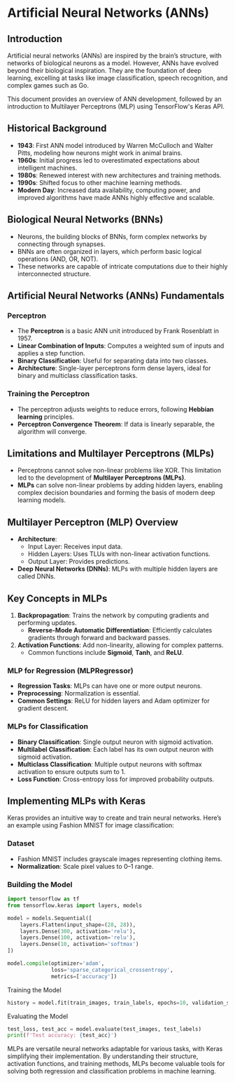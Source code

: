 # Artificial Neural Networks (ANNs)

## Introduction
Artificial neural networks (ANNs) are inspired by the brain’s structure, with networks of biological neurons as a model. However, ANNs have evolved beyond their biological inspiration. They are the foundation of deep learning, excelling at tasks like image classification, speech recognition, and complex games such as Go.

This document provides an overview of ANN development, followed by an introduction to Multilayer Perceptrons (MLP) using TensorFlow's Keras API.

## Historical Background
- **1943**: First ANN model introduced by Warren McCulloch and Walter Pitts, modeling how neurons might work in animal brains.
- **1960s**: Initial progress led to overestimated expectations about intelligent machines.
- **1980s**: Renewed interest with new architectures and training methods.
- **1990s**: Shifted focus to other machine learning methods.
- **Modern Day**: Increased data availability, computing power, and improved algorithms have made ANNs highly effective and scalable.

## Biological Neural Networks (BNNs)
- Neurons, the building blocks of BNNs, form complex networks by connecting through synapses.
- BNNs are often organized in layers, which perform basic logical operations (AND, OR, NOT).
- These networks are capable of intricate computations due to their highly interconnected structure.

## Artificial Neural Networks (ANNs) Fundamentals
### Perceptron
- The **Perceptron** is a basic ANN unit introduced by Frank Rosenblatt in 1957.
- **Linear Combination of Inputs**: Computes a weighted sum of inputs and applies a step function.
- **Binary Classification**: Useful for separating data into two classes.
- **Architecture**: Single-layer perceptrons form dense layers, ideal for binary and multiclass classification tasks.

### Training the Perceptron
- The perceptron adjusts weights to reduce errors, following **Hebbian learning** principles.
- **Perceptron Convergence Theorem**: If data is linearly separable, the algorithm will converge.

## Limitations and Multilayer Perceptrons (MLPs)
- Perceptrons cannot solve non-linear problems like XOR. This limitation led to the development of **Multilayer Perceptrons (MLPs)**.
- **MLPs** can solve non-linear problems by adding hidden layers, enabling complex decision boundaries and forming the basis of modern deep learning models.

## Multilayer Perceptron (MLP) Overview
- **Architecture**:
  - Input Layer: Receives input data.
  - Hidden Layers: Uses TLUs with non-linear activation functions.
  - Output Layer: Provides predictions.
- **Deep Neural Networks (DNNs)**: MLPs with multiple hidden layers are called DNNs.

## Key Concepts in MLPs
1. **Backpropagation**: Trains the network by computing gradients and performing updates.
   - **Reverse-Mode Automatic Differentiation**: Efficiently calculates gradients through forward and backward passes.
2. **Activation Functions**: Add non-linearity, allowing for complex patterns.
   - Common functions include **Sigmoid**, **Tanh**, and **ReLU**.

### MLP for Regression (MLPRegressor)
- **Regression Tasks**: MLPs can have one or more output neurons.
- **Preprocessing**: Normalization is essential.
- **Common Settings**: ReLU for hidden layers and Adam optimizer for gradient descent.

### MLPs for Classification
- **Binary Classification**: Single output neuron with sigmoid activation.
- **Multilabel Classification**: Each label has its own output neuron with sigmoid activation.
- **Multiclass Classification**: Multiple output neurons with softmax activation to ensure outputs sum to 1.
- **Loss Function**: Cross-entropy loss for improved probability outputs.

## Implementing MLPs with Keras
Keras provides an intuitive way to create and train neural networks. Here’s an example using Fashion MNIST for image classification:

### Dataset
- Fashion MNIST includes grayscale images representing clothing items.
- **Normalization**: Scale pixel values to 0–1 range.

### Building the Model
```python
import tensorflow as tf
from tensorflow.keras import layers, models

model = models.Sequential([
    layers.Flatten(input_shape=(28, 28)),
    layers.Dense(300, activation='relu'),
    layers.Dense(100, activation='relu'),
    layers.Dense(10, activation='softmax')
])

model.compile(optimizer='adam',
              loss='sparse_categorical_crossentropy',
              metrics=['accuracy'])
```
Training the Model
```python
history = model.fit(train_images, train_labels, epochs=10, validation_split=0.2)

```
Evaluating the Model
```python
test_loss, test_acc = model.evaluate(test_images, test_labels)
print(f'Test accuracy: {test_acc}')
```

MLPs are versatile neural networks adaptable for various tasks, with Keras simplifying their implementation. By understanding their structure, activation functions, and training methods, MLPs become valuable tools for solving both regression and classification problems in machine learning.


```python

